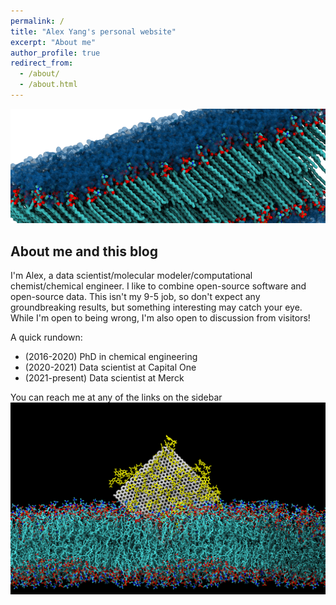 ```yaml
---
permalink: /
title: "Alex Yang's personal website"
excerpt: "About me"
author_profile: true
redirect_from: 
  - /about/
  - /about.html
---
```


![Some of my research][bilayer]


About me and this blog
-------
I'm Alex, a data scientist/molecular modeler/computational chemist/chemical engineer.
I like to combine open-source software and open-source data.
This isn't my 9-5 job, so don't expect any groundbreaking results, but something interesting may catch your eye.
While I'm open to being wrong, I'm also open to discussion from visitors!


A quick rundown:
- (2016-2020) PhD in chemical engineering 
- (2020-2021) Data scientist at Capital One
- (2021-present) Data scientist at Merck


You can reach me at any of the links on the sidebar
![Graphene image][graphene]


[bilayer]: /images/bilayer.png
[graphene]: /images/graphene.png
